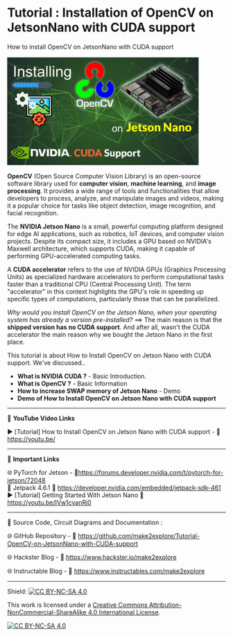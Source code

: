 # Tutorial : Installation of OpenCV on JetsonNano with CUDA support

How to install OpenCV on JetsonNano with CUDA support
  
<img src="/images/OpenCV-Nano.jpg" height="250" >
  
**OpenCV** (Open Source Computer Vision Library) is an open-source software library used for **computer vision**, **machine learning**, and **image processing**. It provides a wide range of tools and functionalities that allow developers to process, analyze, and manipulate images and videos, making it a popular choice for tasks like object detection, image recognition, and facial recognition. 
  
The **NVIDIA Jetson Nano** is a small, powerful computing platform designed for edge AI applications, such as robotics, IoT devices, and computer vision projects. Despite its compact size, it includes a GPU based on NVIDIA's Maxwell architecture, which supports CUDA, making it capable of performing GPU-accelerated computing tasks.  
  
A **CUDA accelerator** refers to the use of NVIDIA GPUs (Graphics Processing Units) as specialized hardware accelerators to perform computational tasks faster than a traditional CPU (Central Processing Unit). The term "accelerator" in this context highlights the GPU's role in speeding up specific types of computations, particularly those that can be parallelized.  
  
*Why would you install OpenCV on the Jetson Nano, when your operating system has already a version pre-installed?* 
==> The main reason is that the **shipped version has no CUDA support**. And after all, wasn't the CUDA accelerator the main reason why we bought the Jetson Nano in the first place.  
  

This tutorial is about How to Install OpenCV on Jetson Nano with CUDA support. We've discussed..  
- **What is NVIDIA CUDA ?** - Basic Introduction. 
- **What is OpenCV ?** - Basic Information 
- **How to increase SWAP memory of Jetson Nano** - Demo
- **Demo of How to Install OpenCV on Jetson Nano with CUDA support** 


------------------------------------------------------------------------------------------------------

📕 **YouTube Video Links**  

▶️ [Tutorial] How to Install OpenCV on Jetson Nano with CUDA support - 🔗 https://youtu.be/

-------------------------------------------------------------------------------------------------------
📒 **Important Links**  
 
🌐 PyTorch for Jetson - 🔗https://forums.developer.nvidia.com/t/pytorch-for-jetson/72048  
📗 Jetpack 4.6.1 🔗 https://developer.nvidia.com/embedded/jetpack-sdk-461  
▶️ [Tutorial] Getting Started With Jetson Nano 🔗 https://youtu.be/IVw1cyanRi0  

------------------------------------------------------------------------------------------------------

📜 Source Code, Circuit Diagrams and Documentation : 

🌐 GitHub Repository - 🔗 https://github.com/make2explore/Tutorial-OpenCV-on-JetsonNano-with-CUDA-support    
  
🌐 Hackster Blog - 🔗 https://www.hackster.io/make2explore  
  
🌐 Instructable Blog - 🔗 https://www.instructables.com/make2explore  
  

------------------------------------------------------------------------------------------  

Shield: [![CC BY-NC-SA 4.0][cc-by-nc-sa-shield]][cc-by-nc-sa]

This work is licensed under a
[Creative Commons Attribution-NonCommercial-ShareAlike 4.0 International License][cc-by-nc-sa].

[![CC BY-NC-SA 4.0][cc-by-nc-sa-image]][cc-by-nc-sa]

[cc-by-nc-sa]: http://creativecommons.org/licenses/by-nc-sa/4.0/
[cc-by-nc-sa-image]: https://licensebuttons.net/l/by-nc-sa/4.0/88x31.png
[cc-by-nc-sa-shield]: https://img.shields.io/badge/License-CC%20BY--NC--SA%204.0-lightgrey.svg